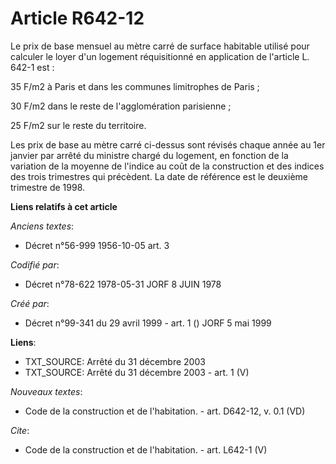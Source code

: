 # Article R642-12

Le prix de base mensuel au mètre carré de surface habitable utilisé pour calculer le loyer d'un logement réquisitionné en
application de l'article L. 642-1 est :

35 F/m2 à Paris et dans les communes limitrophes de Paris ;

30 F/m2 dans le reste de l'agglomération parisienne ;

25 F/m2 sur le reste du territoire.

Les prix de base au mètre carré ci-dessus sont révisés chaque année au 1er janvier par arrêté du ministre chargé du logement,
en fonction de la variation de la moyenne de l'indice au coût de la construction et des indices des trois trimestres qui
précèdent. La date de référence est le deuxième trimestre de 1998.

**Liens relatifs à cet article**

_Anciens textes_:

  - Décret n°56-999 1956-10-05 art. 3

_Codifié par_:

  - Décret n°78-622 1978-05-31 JORF 8 JUIN 1978

_Créé par_:

  - Décret n°99-341 du 29 avril 1999 - art. 1 () JORF 5 mai 1999

**Liens**:

  - TXT_SOURCE: Arrêté du 31 décembre 2003
  - TXT_SOURCE: Arrêté du 31 décembre 2003 - art. 1 (V)

_Nouveaux textes_:

  - Code de la construction et de l'habitation. - art. D642-12, v. 0.1 (VD)

_Cite_:

  - Code de la construction et de l'habitation. - art. L642-1 (V)

